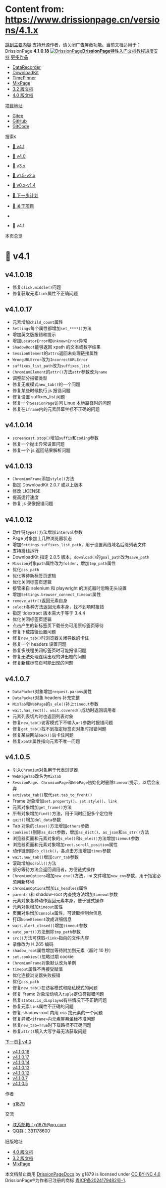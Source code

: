# Content from: https://www.drissionpage.cn/versions/4.1.x

[跳到主要内容](https://www.drissionpage.cn/versions/4.1.x#__docusaurus_skipToContent_fallback)
支持开源作者，请关闭广告屏蔽功能。当前文档适用于：DrissionPage **4.1.0.18**
[![DrissionPage](https://www.drissionpage.cn/img/color_logo.png)**DrissionPage**](https://www.drissionpage.cn/)[特性](https://www.drissionpage.cn/features/4.1)[入门](https://www.drissionpage.cn/get_start/installation)[文档](https://www.drissionpage.cn/browser_control/intro)[教程](https://www.drissionpage.cn/tutorials/xingqiu)[进度](https://www.drissionpage.cn/versions/4.1.x)[支持](https://www.drissionpage.cn/support)
[更多作品](https://www.drissionpage.cn/versions/4.1.x)
  * [DataRecorder](https://drissionpage.cn/DataRecorderDocs)
  * [DownloadKit](https://drissionpage.cn/DownloadKitDocs)
  * [TimePinner](https://drissionpage.cn/TimePinnerDocs)
  * [MixPage](https://drissionpage.cn/MixPageDocs)
  * [3.2 版文档](https://mall.bilibili.com/neul-next/detailuniversal/detail.html?isMerchant=1&page=detailuniversal_detail&saleType=10&itemsId=12019346&loadingShow=1&noTitleBar=1&msource=merchant_share)
  * [4.0 版文档](https://mall.bilibili.com/neul-next/detailuniversal/detail.html?isMerchant=1&page=detailuniversal_detail&saleType=10&itemsId=12020073&loadingShow=1&noTitleBar=1&msource=merchant_share)


[项目地址](https://www.drissionpage.cn/versions/4.1.x)
  * [Gitee](https://gitee.com/g1879/DrissionPage)
  * [GitHub](https://github.com/g1879/DrissionPage)
  * [GitCode](https://gitcode.com/g1879/DrissionPage)


搜索`K`
  * [📒 v4.1](https://www.drissionpage.cn/versions/4.1.x)
  * [📒 v4.0](https://www.drissionpage.cn/versions/4.0.x)
  * [📒 v3.x](https://www.drissionpage.cn/versions/3x)
  * [📒 v1.5-v2.x](https://www.drissionpage.cn/versions/2x)
  * [📒 v0.x-v1.4](https://www.drissionpage.cn/versions/1x)
  * [📆 下一步计划](https://www.drissionpage.cn/versions/next)
  * [📖 关于项目](https://www.drissionpage.cn/versions/statement)


  * [](https://www.drissionpage.cn/)
  * 📒 v4.1


本页总览
# 📒 v4.1
## v4.1.0.18[​](https://www.drissionpage.cn/versions/4.1.x#v41018 "v4.1.0.18的直接链接")
  * 修复`click.middle()`问题
  * 修复获取元素`link`属性不正确问题


## v4.1.0.17[​](https://www.drissionpage.cn/versions/4.1.x#v41017 "v4.1.0.17的直接链接")
  * 元素增加`child_count`属性
  * `Settings`每个属性都增加`set_****()`方法
  * 增加英文版报错和提示
  * 增加`LocatorError`和`UnknownError`异常
  * `ShadowRoot`能够返回 xpath 的文本或数字结果
  * `SessionElement`的`attrs`返回未处理链接属性
  * `WrongURLError`改为`IncorrectURLError`
  * `suffixes_list_path`改为`suffixes_list`
  * `ChromiumElement`的`attr()`方法`attr`参数改为`name`
  * 调整部分报错类型
  * 修复无痕模式`new_tab()`的一个问题
  * 修复某些时候执行 js 报错问题
  * 修复设置 suffixes_list 问题
  * 修复一个`SessionPage`访问 Linux 本地路径时的问题
  * 修复在`iframe`内的元素屏幕坐标不正确的问题


## v4.1.0.14[​](https://www.drissionpage.cn/versions/4.1.x#v41014 "v4.1.0.14的直接链接")
  * `screencast.stop()`增加`suffix`和`coding`参数
  * 修复一个抛出异常设置问题
  * 修复一个 js 返回结果解析问题


## v4.1.0.13[​](https://www.drissionpage.cn/versions/4.1.x#v41013 "v4.1.0.13的直接链接")
  * `ChromiumFrame`添加`style()`方法
  * 指定 DownloadKit 2.0.7 或以上版本
  * 修改 LICENSE
  * 提高运行速度
  * 修复 js 录像报错问题


## v4.1.0.12[​](https://www.drissionpage.cn/versions/4.1.x#v41012 "v4.1.0.12的直接链接")
  * 动作链`type()`方法增加`interval`参数
  * Page 对象加上几种浏览器状态
  * 增加`Settings.suffixes_list_path`，用于设置离线域名后缀列表文件
  * 支持离线运行
  * DownloadKit 指定 2.0.5 版本，`download()`的`goal_path`改为`save_path`
  * `Mission`对象`path`属性改为`folder`，增加`tmp_path`属性
  * 优化`css_path`
  * 优化等待新标签页逻辑
  * 优化关闭标签页逻辑
  * 接管来自 selenium 和 playwright 的浏览器时忽略无头设置
  * 增加`Settings.browser_connect_timeout`属性
  * `remove_attr()`返回元素自身
  * `select`各种方法返回元素本身，找不到项时报错
  * 指定 tldextract 版本需大于等于 3.4.4
  * 优化关闭标签页逻辑
  * 点击产生的新标签页下载任务可用原标签页等待
  * 修复下载路径设置问题
  * 修复`new_tab()`时浏览器关闭导致的卡住
  * 修复一个 headers 设置问题
  * 修复多线程关闭标签页时可能报错问题
  * 修复无法处理连续出现的弹出框的问题
  * 修复新建标签页可能出现的问题


## v4.1.0.7[​](https://www.drissionpage.cn/versions/4.1.x#v4107 "v4.1.0.7的直接链接")
  * `DataPacket`对象增加`request.params`属性
  * `DataPacket`对象 headers 补充完整
  * `MixTab`和`WebPage`的`s_ele()`补上`timeout`参数
  * `wait.has_rect()`、`wait.covered()`成功时返回调用者
  * 元素列表切片时也返回列表对象
  * 修复`new_tab()`访客模式下不输入`url`参数时报错问题
  * 修复`get_tab()`找不到指定标签页对象时报错问题
  * 修复某些网站`back()`后卡住问题
  * 修复`xpath`属性指向元素不唯一问题


## v4.1.0.5[​](https://www.drissionpage.cn/versions/4.1.x#v4105 "v4.1.0.5的直接链接")
  * 引入`Chromium`对象用于代表浏览器
  * `WebPageTab`改名为`MixTab`
  * `SessionPage`、`ChromiumPage`和`WebPage`初始化时删除`timeout`提示，以后会废弃
  * `activate_tab()`取代`set.tab_to_front()`
  * Frame 对象增加`set.property()`、`set.style()`、`link`
  * 元素对象增加`get_frame()`方法
  * 所有对象增加`find()`方法，用于同时匹配多个定位符
  * `quit()`增加`del_data`参数
  * Tab 对象的`close()`方法增加`others`参数
  * `cookies()`删除`as_dict`参数，增加`as_dict()`、`as_json`和`as_str()`方法
  * 浏览器页面和元素对象的`s_ele()`和`s_eles()`方法增加`tiemout`参数
  * 浏览器页面和元素对象增加`rect.scroll_position`属性
  * 动作链删除`db_click()`，各点击方法增加`times`参数
  * `wait.new_tab()`增加`curr_tab`参数
  * 滚动增加`scroll()`方法
  * 部分等待方法会返回调用者，方便链式操作
  * `ChromiumOptions`增加`new_env()`方法，ini 文件增加`new_env`参数，用于指定必须用新环境
  * `ChromiumOptions`增加`is_headless`属性
  * `parent()`和 shadow-root 内查找方法增加`timeout`参数
  * 元素对象各种动作返回元素本身，便于链式操作
  * 元素对象增加`timeout`属性
  * 页面对象增加`console`属性，可读取控制台信息
  * 打印`NoneElement`改成详细信息
  * `wait.alert_closed()`增加`timeout`参数
  * `auto_port()`方法删除`tmp_path`参数
  * `src()`方法可获取`<link>`指向的文件内容
  * 录像改为 H.265 编码
  * `shadow_root`属性增加等待附加到元素（超时 10 秒）
  * `set.cookies()`忽略过期 cookie
  * `ChromiumFrame`对象默认改为单例
  * `timeout`属性不再接受赋值
  * 优化连接浏览器失败报错
  * 优化`css_path`
  * 修复`new_tab()`在访客模式和隐私模式的问题
  * 修复 Frame 对象滚动填入`tuple`定位符报错问题
  * 修复`states.is_displayed`有些情况下不正确问题
  * 修复元素`link`属性不正确的问题
  * 修复 shadow-root 内用 css 找元素的一个问题
  * 修复异域`<iframe>`内元素屏幕坐标不准问题
  * 修复`new_tab=True`时下载路径不正确问题
  * 修复`attr()`填入大写字母无法获取问题


[下一页📒 v4.0](https://www.drissionpage.cn/versions/4.0.x)
  * [v4.1.0.18](https://www.drissionpage.cn/versions/4.1.x#v41018)
  * [v4.1.0.17](https://www.drissionpage.cn/versions/4.1.x#v41017)
  * [v4.1.0.14](https://www.drissionpage.cn/versions/4.1.x#v41014)
  * [v4.1.0.13](https://www.drissionpage.cn/versions/4.1.x#v41013)
  * [v4.1.0.12](https://www.drissionpage.cn/versions/4.1.x#v41012)
  * [v4.1.0.7](https://www.drissionpage.cn/versions/4.1.x#v4107)
  * [v4.1.0.5](https://www.drissionpage.cn/versions/4.1.x#v4105)


作者
  * [g1879](https://gitee.com/g1879)


交流
  * [联系邮箱：g1879@qq.com](https://www.drissionpage.cn/versions/4.1.x)
  * [QQ群：391178600](https://www.drissionpage.cn/versions/4.1.x)


旧版地址
  * [4.0 版文档](https://mall.bilibili.com/neul-next/detailuniversal/detail.html?isMerchant=1&page=detailuniversal_detail&saleType=10&itemsId=12020073&loadingShow=1&noTitleBar=1&msource=merchant_share)
  * [3.2 版文档](https://mall.bilibili.com/neul-next/detailuniversal/detail.html?isMerchant=1&page=detailuniversal_detail&saleType=10&itemsId=12019346&loadingShow=1&noTitleBar=1&msource=merchant_share)
  * [MixPage](https://DrissionPage.cn/mixpagedocs)


本文档禁止商用 [DrissionPageDocs](https://drissionpage.cn) by g1879 is licensed under [CC BY-NC 4.0](http://creativecommons.org/licenses/by-nc/4.0/?ref=chooser-v1)
DrissionPage®为作者已注册的商标 [粤ICP备2024179482号-1](https://beian.miit.gov.cn/).
